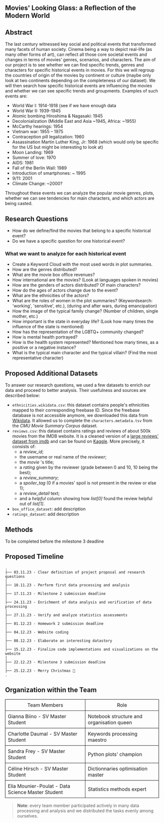 ## Movies' Looking Glass: a Reflection of the Modern World


## Abstract
The last century witnessed key social and political events that transformed many facets of human society. Cinema being a way to depict real-life (as many other forms of art), can reflect all those core societal events and changes in terms of  movies’ genres, scenarios, and characters.
The aim of our project is to see whether we can find specific trends, genres and characters for specific historical events in movies. For this we will regroup the countries of origin of the movies by continent or culture (maybe only look at two continents depending on the completeness of our dataset).
We will then search how specific historical events are influencing the movies and whether we can see specific trends and groupments. Examples of such events are:
- World War I: 1914-1918 (see if we have enough data
- World War II: 1939-1945
- Atomic bombing Hiroshima & Nagasaki: 1945
- Decolonialization (Middle East and Asia ~1945, Africa: ~1955)
- McCarthy hearings: 1954
- Vietnam war: 1955 – 1975
- Contraception pill legalization: 1960 
- Assassination Martin Luther King, Jr: 1968 (which would only be specific for the US but might be interesting to look at)
- Moon Landing: 1969
- Summer of love: 1970
- AIDS: 1981
- Fall of the Berlin Wall: 1989
- Introduction of smartphones: ~ 1995
- 9/11: 2001
- Climate Change: ~2000? 

Throughout these events we can analyze the popular movie genres, plots, whether we can see tendencies for main characters, and which actors are being casted.


## Research Questions
- How do we define/find the movies that belong to a specific historical event?
- Do we have a specific question for one historical event?

### What we want to analyze for each historical event
- Create a Keyword Cloud with the most used words in plot summaries.
- How are the genres distributed?
- What are the movie box office revenues?
- How international are the movies? (Look at languages spoken in movies)
- How are the genders of actors distributed? Of main characters?
- How do the ages of actors change due to the event?
- What are the ethnicities of the actors?
- What are the roles of women in the plot summaries? (Keywordsearch: 'working', 'sensitive', etc.), (during and after wars, during emancipation)
- How the image of the typical family change? (Number of children, single mother, etc.)
- How important is the state in everyday life? (Look how many times the influence of the state is mentioned)
- How has the representation of the LGBTQ+ community changed?
- How is mental health portrayed?
- How is the health system represented? Mentioned how many times, as a positive or a negative instance?
- What is the typical main character and the typical villain? (Find the most representative character)


## Proposed Additional Datasets

To answer our research questions, we used a few datasets to enrich our data and proceed to better analysis. Their usefulness and sources are described below:

- ```ethnicities.wikidata.csv```: this dataset contains people's ethnicities mapped to their corresponding freebase ID. Since the freebase database is not accessible anymore, we downloaded this data from [Wikidata](https://query.wikidata.org). It allowed us to complete the ```characters.metadata.tsv``` from the *CMU Movie Summary Corpus* dataset. 
- ```reviews.csv```: this dataset contains ratings and reviews of about 500k movies from the IMDB website. It is a cleaned version of a [large reviews' dataset from imdb](https://www.kaggle.com/datasets/ebiswas/imdb-review-dataset) and can be found on [Kaggle](https://www.kaggle.com/datasets/raynardj/imdb-vision-and-nlp?select=reviews.csv). More precisely, it consists of:
  - a *review_id*;
  - the username or real name of the *reviewer*;
  - the *movie* 's title;
  - a *rating* given by the reviewer (grade between 0 and 10, 10 being the best);
  - a *review_summary*;
  - a *spoiler_tag* (0 if a movies' spoil is not present in the review or else 1);
  - a *review_detail* text;
  - and a *helpful* column showing how *list[0]* found the review helpful out of *list[1]*.
- ```box_office_dataset```: add description
- ```ratings_dataset```: add description


## Methods

To be completed before the milestone 3 deadline


## Proposed Timeline

```
.
├── 03.11.23 - Clear definition of project proposal and research questions
│  
├── 10.11.23 - Perform first data processing and analysis
│  
├── 17.11.23 - Milestone 2 submission deadline
│  
├── 24.11.23 - Enrichment of data analysis and verification of data processing
│  
├── 27.11.23 - Verify and analyze statistics assessments 
│    
├── 01.12.23 - Homework 2 submission deadline
│  
├── 04.12.23 - Website coding  
│  
├── 08.12.23 - Elaborate an interesting datastory
│  
├── 15.12.23 - Finalize code implementations and visualizations on the website
│  
├── 22.12.23 - Milestone 3 submission deadline
│  
├── 25.12.23 - Merry Christmas 🎁
.

```


## Organization within the Team

<table style="border-collapse: collapse; width: 100%;">
  <tr>
    <td style="border: 1px solid black; padding: 8px;"> <center> Team Members <center> </td>
    <td style="border: 1px solid black; padding: 8px;"> <center> Role <center> </td>
  </tr>
  <tr>
    <td style="border: 1px solid black; padding: 8px;">Gianna Biino - SV Master Student</td>
    <td style="border: 1px solid black; padding: 8px;">Notebook structure and organisation queen</td>
  </tr>
  <tr>
    <td style="border: 1px solid black; padding: 8px;">Charlotte Daumal - SV Master Student</td>
    <td style="border: 1px solid black; padding: 8px;">Keywords processing maestro</td>
  </tr>
  <tr>
    <td style="border: 1px solid black; padding: 8px;">Sandra Frey - SV Master Student</td>
    <td style="border: 1px solid black; padding: 8px;">Python plots' champion</td>
  </tr>
  <tr>
    <td style="border: 1px solid black; padding: 8px;">Céline Hirsch - SV Master Student</td>
    <td style="border: 1px solid black; padding: 8px;">Dictionnaries optimisation master</td>
  </tr>
  <tr>
    <td style="border: 1px solid black; padding: 8px;">Elia Mounier-Poulat - Data Science Master Student</td>
    <td style="border: 1px solid black; padding: 8px;">Statistics methods expert</td>
  </tr>
</table>

>**Note**: every team member participated actively in many data processing and analysis and we distributed the tasks evenly among ourselves.
